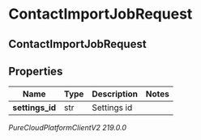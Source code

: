 # ContactImportJobRequest

## ContactImportJobRequest

## Properties

|Name | Type | Description | Notes|
|------------ | ------------- | ------------- | -------------|
| **settings_id** | str | Settings id | |



_PureCloudPlatformClientV2 219.0.0_
